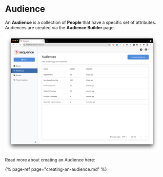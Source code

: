 # Audience

An **Audience** is a collection of **People** that have a specific set of attributes. Audiences are created via the **Audience Builder** page.

![Audience List](../.gitbook/assets/image%20%284%29.png)

Read more about creating an Audience here:

{% page-ref page="creating-an-audience.md" %}

